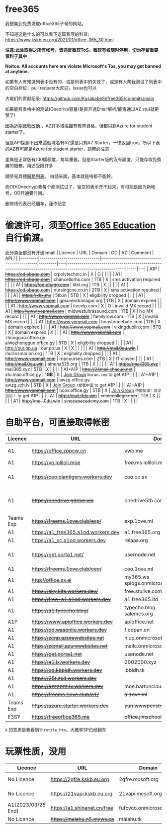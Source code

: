 # free365

我搜集到免费发放office365子号的网站。

不知道这是什么的可以看下这篇我写的科普: https://www.kskb.eu.org/2021/01/office-365_30.html

**注意:此处取得之所有帐号，皆违反微软ToS。微软有权随时停用，切勿存留重要资料于其中**

**Noitce: All accounts here are violate Microsoft's Tos, you may get banned at anytime.**

如果有人有知道列表中没有的，或是列表中的失效了，或是有人帮我测试了列表中的空白栏位，pull request大欢迎，issue也可以

大佬们的贡献纪录: https://github.com/KusakabeSi/free365/commits/main

如果能有表格中的测试(Onedrive容量/是否开通Email解析/能否通过AZ stu)就更赞了!

因為[近期微軟改動](https://www.kskb.eu.org/2021/08/azure-for-students.html) ，AZ許多域名雖有教育資格，但都只剩Azure for student starter了。

但是API探測不出來這個域名有AZ還是只剩AZ Starter，一律返回true。所以下表的AZ有可能是Azure for student starter，請務必注意

差異是正常版有100鎂額度，每年重置。但是Starter版的沒有額度，只能存取免費層的服務，用途受限許多

請參見具體[服務列表](https://azure.microsoft.com/zh-tw/offers/ms-azr-0144p/)。 白話來說，基本就是啥都不能幹。

而OD(Onedrive)我每个都测试过了，留空的表示开不起来，有可能是因为新帐号，OD开通要时间。

删除线代表已经翻车，谨作纪念

偷渡许可，须至[Office 365 Education](https://products.office.com/en-us/student?tab=students)自行偷渡。
===
此分类全部没有开通email
| Licence | URL                          | Domain                                       | OD      | AZ | Comment                                                                                                   | API |   |
|---------|------------------------------|----------------------------------------------|---------|----|-----------------------------------------------------------------------------------------------------------|-----|---|
| A1P     | ~~https://od.obagg.com~~     | crpolytechnic.in                             | X       | O  |                                                                                                           |     |   |
| A1      | ~~https://od.obagg.com~~     | chancellorhs.com                             | 1TB     | X  | sms activation required                                                                                   |     |   |
| A1      | ~~https://od.obagg.com~~     | iitel.org                                    | 1TB     | X  |                                                                                                           |     |   |
| A1      | ~~https://od.obagg.com~~     | nursingcne.co.in                             | 2TB     | X  | sms activation required                                                                                   |     |   |
| A1      | ~~https://xkx.me~~           | 5tb.in                                       | 5TB     | X  | eligibility dropped                                                                                       |     |   |
| A1      | ~~http://www.yopmail.com~~   | gpsurendranagar.org                          | 1TB     | X  | domain expired                                                                                            |     |   |
| A1      | ~~http://www.yopmail.com~~   | itecelp.com                                  | X       | O  | invalid MX record                                                                                         |     |   |
| A1      | ~~http://www.yopmail.com~~   | midwestultrasound.com                        | 1TB     | X  | No MX record                                                                                              |     |   |
| A1      | ~~http://www.yopmail.com~~   | familyrow.com                                | 1TB     | X  | invalid MX record                                                                                         |     |   |
| A1      | ~~http://www.yopmail.com~~   | houstondebate.com                            | 1TB     | X  | domain expired                                                                                            |     |   |
| A1      | ~~http://www.yopmail.com~~   | vikingdublin.com                             | 5TB     | X  | domain expired                                                                                            | X   |   |
| A1      | ~~http://www.yopmail.com~~   | zhongguo.office.gy<br>aiwozhongguo.office.gy | 5TB     | X  | eligibility dropped                                                                                       |     |   |
| A1      | http://our.pp.ua             | our.pp.ua                                    | X       | X  |                                                                                                           |     |   |
| A1      | ~~http://mail.0du.win~~      | mullinsmarion.org                            | 1TB     | X  | eligibility dropped                                                                                       |     |   |
| A1      | ~~http://www.yopmail.com~~   | ropcourses.com                               | 2TB     | X  | IT closed                                                                                                 |     |   |
| A1      | ~~http://mail.0du.win~~      | athena525.org                                | 1TB     | X  |                                                                                                           |     |   |
| A1      | ~~https://mail365.xyz~~      | mail365.xyz                                  | 5TB     | X  |                                                                                                           |     |   |
| A1+A1P  | ~~http://24mail.chacuo.net~~ | stu.mao.office.gy                            | 1**GB** | X  | [Join Group](https://account.activedirectory.windowsazure.com/r/#/joinGroups) ```Nuran.com``` to get A1P  |     |   |
| A1+A1P  | ~~http://www.yopmail.com~~   | awzg.office.gy<br>awzg.sch.lv                | 5TB     | X  | [Join Group](https://account.activedirectory.windowsazure.com/r/#/joinGroups) ```!爱我中国``` to get A1P      |     |   |
| A1+A1P  | ~~http://www.yopmail.com~~   | ncov.office.gy                               | 5TB     | X  | [Join Group](https://account.activedirectory.windowsazure.com/r/#/joinGroups) ```中国加油！武汉加油！``` to get A1P |     |   |
| A1      | ~~http://mail.0du.win~~      | ~~cninecollege.com~~                         | 1TB     | X  |                                                                                                           |     |   |
| A1      | ~~http://mail.0du.win~~      | ~~sinocanacademy.com~~                       | 1TB     | X  |                                                                                                           |     |   |

自助平台，可直接取得帐密
===

| Licence           | URL                                                   | Domain                           | OD  | Mail | AZ | Comment                 |
|-------------------|-------------------------------------------------------|----------------------------------|-----|------|----|-------------------------|
| A1                | https://office.zppcw.cn                               | vwb.me                           | 5TB | X    | X  | 不能创建 API              |
| A1                | https://vo.loliloli.moe                               | free.ms.loliloli.me              | 1TB | X    | X  |                         |
| A1                | ~~https://ceo.qiantigers.workers.dev~~                | ceo.co.ax                        | 5TB | X    | X  | sms activation required |
| A1                | ~~https://onedrive.gdrive.vip~~                       | onedrive5tb.com                  | 5TB | O    | X  | High chance you get 429 |
| Teams Exp         | ~~https://freems.1ove.club/exp/~~                     | exp.1ove.ml                      | 5T  | X    | X  | paid                    |
| A1                | https://a1_free365.a1od.workers.dev                   | a1.free365.org                   | X   | X    | X  |                         |
| A1                | https://a1_sc.a1od.workers.dev                        | relaaa.org                       | X   | X    | X  |                         |
| A1                | https://get.porta1.net/                               | usernode.net                     | X   | X    | X  | need activation code    |
| A1                | ~~https://freems.1ove.club/ceo/~~                     | ceo.1ove.ml                      | X   | X    | X  |                         |
| A1                | ~~http://office.zx.al~~                               |my365.ws<br>splogs.onmicrosoft.com| 5TB | O    | X  |                         |
| A1                | ~~https://sky.kits.workers.dev/~~                     | free.stulive.com                 | X   | X    | X  |                         |
| A1                | ~~https://free-a1.a1od.workers.dev~~                  | a1.free365.ltd                   | X   | X    | X  |                         |
| A1                | ~~https://a1.typecho.blog/~~                          | typecho.blog<br>salemcs.org      | 5TB | X    | X  |                         |
| A1P               | ~~https://www.apioffice.workers.dev~~                 | apioffice.net                    | 5TB | X    | X  |                         |
| A1                | ~~https://od.wasonliu.workers.dev~~                   | f.odpan.cn                       | 5TB | X    | X  |                         |
| A1                | ~~https://zcnp.azurewebsites.net~~                    | niup.onmicrosoft.com             | X   | O    | X  |                         |
| A1                | ~~https://zcmail.azurewebsites.net~~                  | mailc.onmicrosoft.com            | X   | O    | X  |                         |
| A1                | ~~https://get.porta1.net~~                            | usenode.net                      | 1TB | X    | X  |                         |
| A1                | ~~https://a1.lx.workers.dev~~                         | 2002000.xyz                      | 5TB | X    | X  |                         |
| A1                | ~~https://od.kbbldh.workers.dev~~                     | lbbldh.tk                        | 5TB | X    | X  |                         |
| A1                | ~~https://25t.zxd.workers.dev~~                       |                                  | 5TB | X    | X  |                         |
| A1                | ~~https://azzzzzz.lx.workers.dev~~                    | moe.bartonclough.co.uk           | 1TB | X    | X  |                         |
| A1                | ~~https://freems.1ove.club/a1/~~                      | ~~a.1ove.ml~~                    | 5TB | X    | X  |                         |
| Teams Exp         | ~~https://azure.starter.workers.dev~~                 | ~~yun.wwwpensbyhighschool.com~~  | 1TB | X    | O  |                         |
| E3SY              | ~~https://freeoffice365.me~~                          | ~~office.jimschool.org~~         | 5TB | X    | X  |                         |

```X``` 的意思是我看到```Throttle.htm```。大概率SP已经翻车


玩票性质，没用
===

| Licence           | URL                                                   | Domain                           | OD  | Mail | AZ | Comment                           |
|-------------------|-------------------------------------------------------|----------------------------------|-----|------|----|-----------------------------------|
| No Licence        | https://2gfre.kskb.eu.org                             | 2gfre.mcsoft.org                 | 2GB | X    | X  | [Detailed Information](https://www.kskb.eu.org/2021/02/teams.html)      |
| No Licence        | https://21vapi.kskb.eu.org                            | 21vapi.mcsoft.org                | X   | X    | X  | [Detailed Information](https://www.kskb.eu.org/2021/04/21vianet-office365.html)      |
| A1(2023/03/25 End)| https://a1.shinenet.cn/free                           | fufcvco.onmicrosoft.com          | 5TB | X    | X  | [Detailed Information](https://www.shinenet.cn/archives/176.html)       |
| No Licence        | ~~https://malahu.n5.myws.ca~~                         | malahu.tk                        | X   | X    | X  |                                   |

